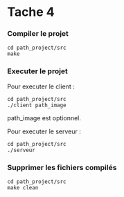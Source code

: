 # Tache 4

### Compiler le projet
```
cd path_project/src
make
```
### Executer le projet
Pour executer le client :
```
cd path_project/src
./client path_image
```
path_image est optionnel.

Pour executer le serveur :
```
cd path_project/src
./serveur
```
### Supprimer les fichiers compilés
```
cd path_project/src
make clean
```
